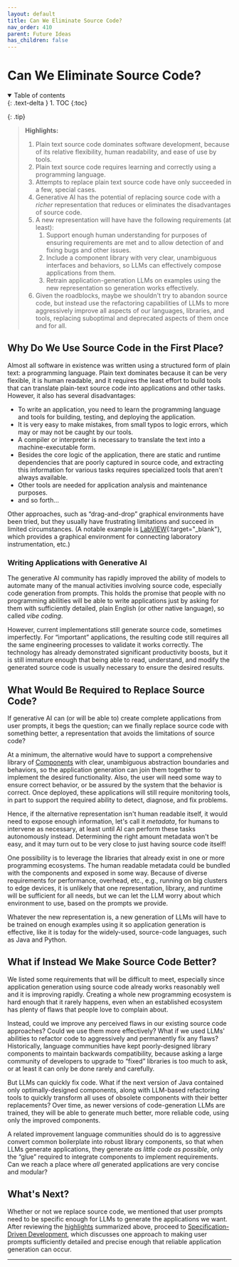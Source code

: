 ```yaml
---
layout: default
title: Can We Eliminate Source Code?
nav_order: 410
parent: Future Ideas
has_children: false
---
```


# Can We Eliminate Source Code?

<details open markdown="block">
  <summary>
    Table of contents
  </summary>
  {: .text-delta }
1. TOC
{:toc}
</details>

<a id="highlights"></a>

{: .tip}
> **Highlights:**
>
> 1. Plain text source code dominates software development, because of its relative flexibility, human readability, and ease of use by tools.
> 1. Plain text source code requires learning and correctly using a programming language.
> 1. Attempts to replace plain text source code have only succeeded in a few, special cases.
> 1. Generative AI has the potential of replacing source code with a _richer_ representation that reduces or eliminates the disadvantages of source code.
> 1. A new representation will have have the following requirements (at least):
>     1. Support enough human understanding for purposes of ensuring requirements are met and to allow detection of and fixing bugs and other issues.
>     1. Include a component library with very clear, unambiguous interfaces and behaviors, so LLMs can effectively compose applications from them.
>     1. Retrain application-generation LLMs on examples using the new representation so generation works effectively.
> 1. Given the roadblocks, maybe we shouldn't try to abandon source code, but instead use the refactoring capabilities of LLMs to more aggressively improve all aspects of our languages, libraries, and tools, replacing suboptimal and deprecated aspects of them once and for all.

## Why Do We Use Source Code in the First Place?

Almost all software in existence was written using a structured form of plain text: a programming language. Plain text dominates because it can be very flexible, it is human readable, and it requires the least effort to build tools that can translate plain-text source code into applications and other tasks. However, it also has several disadvantages:

* To write an application, you need to learn the programming language and tools for building, testing, and deploying the application.
* It is very easy to make mistakes, from small typos to logic errors, which may or may not be caught by our tools.
* A compiler or interpreter is necessary to translate the text into a machine-executable form.
* Besides the core logic of the application, there are static and runtime dependencies that are poorly captured in source code, and extracting this information for various tasks requires specialized tools that aren't always available.
* Other tools are needed for application analysis and maintenance purposes.
* and so forth...

Other approaches, such as &ldquo;drag-and-drop&rdquo; graphical environments have been tried, but they usually have frustrating limitations and succeed in limited circumstances. (A notable example is [LabVIEW](https://www.ni.com/en/shop/labview.html){:target="_blank"}, which provides a graphical environment for connecting laboratory instrumentation, etc.)

### Writing Applications with Generative AI

The generative AI community has rapidly improved the ability of models to automate many of the manual activities involving source code, especially code generation from prompts. This holds the promise that people with no programming abilities will be able to write applications just by asking for them with sufficiently detailed, plain English (or other native language), so called _vibe coding_.

However, current implementations still generate source code, sometimes imperfectly. For &ldquo;important&rdquo; applications, the resulting code still requires all the same engineering processes to validate it works correctly. The technology has already demonstrated significant productivity boosts, but it is still immature enough that being able to read, understand, and modify the generated source code is usually necessary to ensure the desired results.

## What Would Be Required to Replace Source Code?

If generative AI can (or will be able to) create complete applications from user prompts, it begs the question; can we finally replace source code with something better, a representation that avoids the limitations of source code?

At a minimum, the alternative would have to support a comprehensive library of [Components]({{site.glossaryurl}}/#component) with clear, unambiguous abstraction boundaries and behaviors, so the application generation can join them together to implement the desired functionality. Also, the user will need some way to ensure correct behavior, or be assured by the system that the behavior is correct. Once deployed, these applications will still require monitoring tools, in part to support the required ability to detect, diagnose, and fix problems. 

Hence, if the alternative representation isn't human readable itself, it would need to expose enough information, let's call it _metadata_, for humans to intervene as necessary, at least until AI can perform these tasks autonomously instead. Determining the right amount metadata won't be easy, and it may turn out to be very close to just having source code itself!

One possibility is to leverage the libraries that already exist in one or more programming ecosystems. The human readable metadata could be bundled with the components and exposed in some way. Because of diverse requirements for performance, overhead, etc., e.g., running on big clusters to edge devices, it is unlikely that one representation, library, and runtime will be sufficient for all needs, but we can let the LLM worry about which environment to use, based on the prompts we provide.

Whatever the new representation is, a new generation of LLMs will have to be trained on enough examples using it so application generation is effective, like it is today for the widely-used, source-code languages, such as Java and Python.

## What if Instead We Make Source Code Better?

We listed some requirements that will be difficult to meet, especially since application generation using source code already works reasonably well and it is improving rapidly. Creating a whole new programming ecosystem is hard enough that it rarely happens, even when an established ecosystem has plenty of flaws that people love to complain about.

Instead, could we improve any perceived flaws in our existing source code approaches? Could we use them more effectively? What if we used LLMs' abilities to refactor code to aggressively and permanently fix any flaws? Historically, language communities have kept poorly-designed library components to maintain backwards compatibility, because asking a large community of developers to upgrade to &ldquo;fixed&rdquo; libraries is too much to ask, or at least it can only be done rarely and carefully.

But LLMs can quickly fix code. What if the next version of Java contained only optimally-designed components, along with LLM-based refactoring tools to quickly transform all uses of obsolete components with their better replacements? Over time, as newer versions of code-generation LLMs are trained, they will be able to generate much better, more reliable code, using only the improved components.

A related improvement language communities should do is to aggressive convert common boilerplate into robust library components, so that when LLMs generate applications, they generate _as little code as possible_, only the &ldquo;glue&rdquo; required to integrate components to implement requirements. Can we reach a place where _all_ generated applications are very concise and modular?

## What's Next?

Whether or not we replace source code, we mentioned that user prompts need to be specific enough for LLMs to generate the applications we want. After reviewing the [highlights](#highlights) summarized above, proceed to [Specification-Driven Development]({{site.baseurl}}/future-ideas/sdd/), which discusses one approach to making user prompts sufficiently detailed and precise enough that reliable application generation can occur.

---
